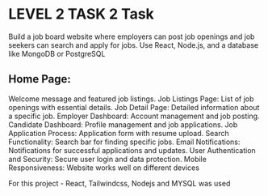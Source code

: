 # LEVEL 2 TASK 2 Task 

Build a job board website where employers can post job openings and job seekers can
search and apply for jobs. Use React, Node.js, and a database like MongoDB or PostgreSQL

## Home Page: 
Welcome message and featured job listings.
Job Listings Page: List of job openings with essential details.
Job Detail Page: Detailed information about a specific job.
Employer Dashboard: Account management and job posting.
Candidate Dashboard: Profile management and job applications.
Job Application Process: Application form with resume upload.
Search Functionality: Search bar for finding specific jobs.
Email Notifications: Notifications for successful applications and updates.
User Authentication and Security: Secure user login and data protection.
Mobile Responsiveness: Website works well on different devices

For this project - React, Tailwindcss, Nodejs and MYSQL was used

